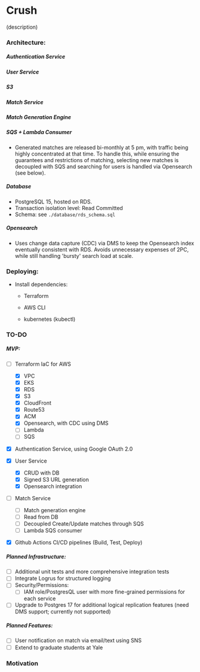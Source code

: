 # Crush

(description)

<!-- Note: This project is intentionally over-engineered. The Yale College student
body is only 7000 students and the horizontal and vertical scaling of AWS would enable this
to be a simple CRUD app with one RDBMS and S3 bucket. However, I enjoy learning about and
implementing new technologies, and I view this project as a playground for that, while also
providing the Yale student body with a robust and scalable solution. -->

### Architecture:

##### Authentication Service

##### User Service

##### S3

##### Match Service

##### Match Generation Engine

##### SQS + Lambda Consumer

- Generated matches are released bi-monthly at 5 pm, with
  traffic being highly concentrated at that time. To handle this, while ensuring the guarantees
  and restrictions of matching, selecting new matches is decoupled with SQS and searching for
  users is handled via Opensearch (see below).

##### Database

- PostgreSQL 15, hosted on RDS.
- Transaction isolation level: Read Committed
- Schema: see `./database/rds_schema.sql`

##### Opensearch

- Uses change data capture (CDC) via DMS to keep the Opensearch index eventually consistent with
  RDS. Avoids unnecessary expenses of 2PC, while still handling 'bursty' search load at scale.

### Deploying:

- Install dependencies:

  - Terraform

  - AWS CLI

  - kubernetes (kubectl)

### TO-DO

##### MVP:

- [ ] Terraform IaC for AWS

  - [x] VPC
  - [x] EKS
  - [x] RDS
  - [x] S3
  - [x] CloudFront
  - [x] Route53
  - [x] ACM
  - [x] Opensearch, with CDC using DMS
  - [ ] Lambda
  - [ ] SQS

- [x] Authentication Service, using Google OAuth 2.0
- [x] User Service

  - [x] CRUD with DB
  - [x] Signed S3 URL generation
  - [x] Opensearch integration

- [ ] Match Service

  - [ ] Match generation engine
  - [ ] Read from DB
  - [ ] Decoupled Create/Update matches through SQS
  - [ ] Lambda SQS consumer

- [x] Github Actions CI/CD pipelines (Build, Test, Deploy)

##### Planned Infrastructure:

- [ ] Additional unit tests and more comprehensive integration tests
- [ ] Integrate Logrus for structured logging
- [ ] Security/Permissions:
  - [ ] IAM role/PostgresQL user with more fine-grained permissions for each service
- [ ] Upgrade to Postgres 17 for additional logical replication features (need DMS
      support; currently not supported)

##### Planned Features:

- [ ] User notification on match via email/text using SNS
- [ ] Extend to graduate students at Yale

### Motivation
